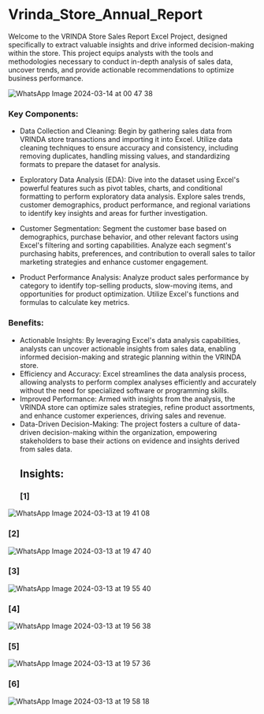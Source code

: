 # Vrinda_Store_Annual_Report
Welcome to the VRINDA Store Sales Report Excel Project, designed specifically to extract valuable insights and drive informed decision-making within the store. 
This project equips analysts with the tools and methodologies necessary to conduct in-depth analysis of sales data, uncover trends, and provide actionable recommendations to optimize business performance.

![WhatsApp Image 2024-03-14 at 00 47 38](https://github.com/arif246/Vrinda-Store-Annual-Report-/assets/71145958/d88f8634-16af-42df-941f-311094144c58)

### Key Components:
- Data Collection and Cleaning: Begin by gathering sales data from VRINDA store transactions and importing it into Excel. Utilize data cleaning techniques to ensure accuracy and consistency, including removing duplicates, handling missing values, and standardizing formats to prepare the dataset for analysis.

- Exploratory Data Analysis (EDA): Dive into the dataset using Excel's powerful features such as pivot tables, charts, and conditional formatting to perform exploratory data analysis. Explore sales trends, customer demographics, product performance, and regional variations to identify key insights and areas for further investigation.

- Customer Segmentation: Segment the customer base based on demographics, purchase behavior, and other relevant factors using Excel's filtering and sorting capabilities. Analyze each segment's purchasing habits, preferences, and contribution to overall sales to tailor marketing strategies and enhance customer engagement.

- Product Performance Analysis: Analyze product sales performance by category to identify top-selling products, slow-moving items, and opportunities for product optimization. Utilize Excel's functions and formulas to calculate key metrics.
### Benefits:
- Actionable Insights: By leveraging Excel's data analysis capabilities, analysts can uncover actionable insights from sales data, enabling informed decision-making and strategic planning within the VRINDA store.
- Efficiency and Accuracy: Excel streamlines the data analysis process, allowing analysts to perform complex analyses efficiently and accurately without the need for specialized software or programming skills.
- Improved Performance: Armed with insights from the analysis, the VRINDA store can optimize sales strategies, refine product assortments, and enhance customer experiences, driving sales and revenue.
- Data-Driven Decision-Making: The project fosters a culture of data-driven decision-making within the organization, empowering stakeholders to base their actions on evidence and insights derived from sales data.
  ## Insights:
  ### [1]
![WhatsApp Image 2024-03-13 at 19 41 08](https://github.com/arif246/Vrinda-Store-Annual-Report-/assets/71145958/c89cd224-013b-45da-8cd5-49bf4d44b803)
### [2]
![WhatsApp Image 2024-03-13 at 19 47 40](https://github.com/arif246/Vrinda-Store-Annual-Report-/assets/71145958/e42fe587-8380-4e04-b835-e71d3fc5476a)

### [3]
![WhatsApp Image 2024-03-13 at 19 55 40](https://github.com/arif246/Vrinda-Store-Annual-Report-/assets/71145958/8f2a6442-bf62-4868-b459-ccd33f356933)

### [4]
![WhatsApp Image 2024-03-13 at 19 56 38](https://github.com/arif246/Vrinda-Store-Annual-Report-/assets/71145958/1eaecb0b-e71a-4d40-980f-5e2ee21d2f18)

### [5]
![WhatsApp Image 2024-03-13 at 19 57 36](https://github.com/arif246/Vrinda-Store-Annual-Report-/assets/71145958/30550a7d-af8d-48e7-8d99-33ce1367a0c1)

### [6]
![WhatsApp Image 2024-03-13 at 19 58 18](https://github.com/arif246/Vrinda-Store-Annual-Report-/assets/71145958/f40f0496-f7f4-4244-8cfd-41b8d5422b44)  
  
